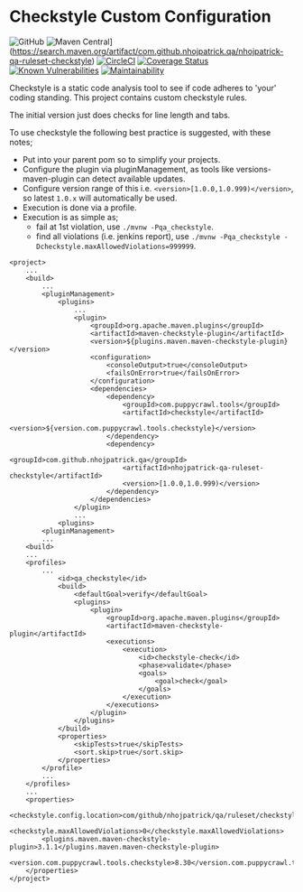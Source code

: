 # Checkstyle Custom Configuration

![GitHub](https://img.shields.io/github/license/nhojpatrick/nhojpatrick-qa-ruleset-checkstyle?style=plastic)
![Maven Central](https://img.shields.io/maven-central/v/com.github.nhojpatrick.qa/nhojpatrick-qa-ruleset-checkstyle?style=plastic)](https://search.maven.org/artifact/com.github.nhojpatrick.qa/nhojpatrick-qa-ruleset-checkstyle)
[![CircleCI](https://img.shields.io/circleci/build/github/nhojpatrick/nhojpatrick-qa-ruleset-checkstyle/develop?label=circleci&style=plastic)](https://circleci.com/gh/nhojpatrick/nhojpatrick-qa-ruleset-checkstyle/tree/develop)
[![Coverage Status](https://coveralls.io/repos/github/nhojpatrick/nhojpatrick-qa-ruleset-checkstyle/badge.svg?branch=develop)](https://coveralls.io/github/nhojpatrick/nhojpatrick-qa-ruleset-checkstyle?branch=develop)
[![Known Vulnerabilities](https://snyk.io/test/github/nhojpatrick/nhojpatrick-qa-ruleset-pmd/develop/badge.svg)](https://snyk.io/test/github/nhojpatrick/nhojpatrick-qa-ruleset-checkstyle/develop)
[![Maintainability](https://api.codeclimate.com/v1/badges/d1ec51a82ee30dac3323/maintainability)](https://codeclimate.com/github/nhojpatrick/nhojpatrick-qa-ruleset-checkstyle/maintainability)

Checkstyle is a static code analysis tool to see if code adheres to 'your'
coding standing. This project contains custom checkstyle rules.

The initial version just does checks for line length and tabs.

To use checkstyle the following best practice is suggested, with these notes;
* Put into your parent pom so to simplify your projects.
* Configure the plugin via pluginManagement, as tools like versions-maven-plugin can detect available updates.
* Configure version range of this i.e. `<version>[1.0.0,1.0.999)</version>`, so latest `1.0.x` will automatically be used.
* Execution is done via a profile.
* Execution is as simple as;
  * fail at 1st violation, use `./mvnw -Pqa_checkstyle`.
  * find all violations (i.e. jenkins report), use `./mvnw -Pqa_checkstyle -Dcheckstyle.maxAllowedViolations=999999`.

```
<project>
	...
	<build>
		...
		<pluginManagement>
			<plugins>
				...
				<plugin>
					<groupId>org.apache.maven.plugins</groupId>
					<artifactId>maven-checkstyle-plugin</artifactId>
					<version>${plugins.maven.maven-checkstyle-plugin}</version>
					<configuration>
						<consoleOutput>true</consoleOutput>
						<failsOnError>true</failsOnError>
					</configuration>
					<dependencies>
						<dependency>
							<groupId>com.puppycrawl.tools</groupId>
							<artifactId>checkstyle</artifactId>
							<version>${version.com.puppycrawl.tools.checkstyle}</version>
						</dependency>
						<dependency>
							<groupId>com.github.nhojpatrick.qa</groupId>
							<artifactId>nhojpatrick-qa-ruleset-checkstyle</artifactId>
							<version>[1.0.0,1.0.999)</version>
						</dependency>
					</dependencies>
				</plugin>
				...
			<plugins>
		<pluginManagement>
		...
	<build>
	...
	<profiles>
		...
			<id>qa_checkstyle</id>
			<build>
				<defaultGoal>verify</defaultGoal>
				<plugins>
					<plugin>
						<groupId>org.apache.maven.plugins</groupId>
						<artifactId>maven-checkstyle-plugin</artifactId>
						<executions>
							<execution>
								<id>checkstyle-check</id>
								<phase>validate</phase>
								<goals>
									<goal>check</goal>
								</goals>
							</execution>
						</executions>
					</plugin>
				</plugins>
			</build>
			<properties>
				<skipTests>true</skipTests>
				<sort.skip>true</sort.skip>
			</properties>
		</profile>
		...
	</profiles>
	...
	<properties>
		<checkstyle.config.location>com/github/nhojpatrick/qa/ruleset/checkstyle/rules.xml</checkstyle.config.location>
		<checkstyle.maxAllowedViolations>0</checkstyle.maxAllowedViolations>
		<plugins.maven.maven-checkstyle-plugin>3.1.1</plugins.maven.maven-checkstyle-plugin>
		<version.com.puppycrawl.tools.checkstyle>8.30</version.com.puppycrawl.tools.checkstyle>
	</properties>
</project>
```
